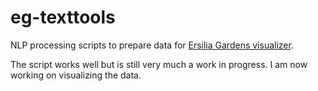 # eg-texttools
NLP processing scripts to prepare data for [Ersilia Gardens visualizer](https://github.com/elviktor/ersilia-garden).

The script works well but is still very much a work in progress. I am now working on visualizing the data. 